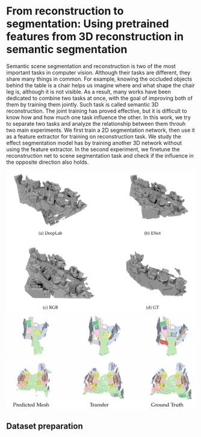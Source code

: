 # From reconstruction to segmentation: Using pretrained features from 3D reconstruction in semantic segmentation
Semantic scene segmentation and reconstruction is two of the most important tasks
in computer vision. Although their tasks are different, they share many things in
common. For example, knowing the occluded objects behind the table is a chair helps
us imagine where and what shape the chair leg is, although it is not visible. As a
result, many works have been dedicated to combine two tasks at once, with the goal
of improving both of them by training them jointly. Such task is called semantic 3D
reconstruction. The joint training has proved effective, but it is difficult to know how
and how much one task influence the other. In this work, we try to separate two tasks
and analyze the relationship between them throuh two main experiments. We first
train a 2D segmentation network, then use it as a feature extractor for training on
reconstruction task. We study the effect segmentation model has by training another 3D
network without using the feature extractor. In the second experiment, we finetune the
reconstruction net to scene segmentation task and check if the influence in the opposite
direction also holds.

<img src="images/3d_recon.png" width="600"/>


<img src="images/3d_semseg.png" width="600"/>

## Dataset preparation
